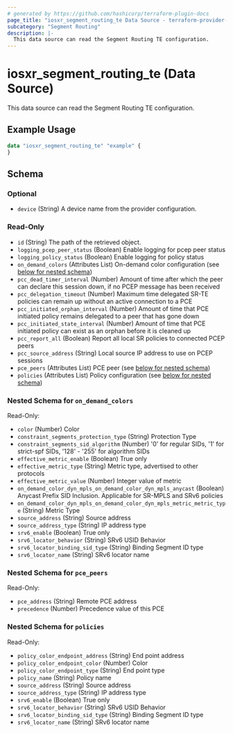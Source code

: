 ```yaml
---
# generated by https://github.com/hashicorp/terraform-plugin-docs
page_title: "iosxr_segment_routing_te Data Source - terraform-provider-iosxr"
subcategory: "Segment Routing"
description: |-
  This data source can read the Segment Routing TE configuration.
---
```


# iosxr_segment_routing_te (Data Source)

This data source can read the Segment Routing TE configuration.

## Example Usage

```terraform
data "iosxr_segment_routing_te" "example" {
}
```

<!-- schema generated by tfplugindocs -->
## Schema

### Optional

- `device` (String) A device name from the provider configuration.

### Read-Only

- `id` (String) The path of the retrieved object.
- `logging_pcep_peer_status` (Boolean) Enable logging for pcep peer status
- `logging_policy_status` (Boolean) Enable logging for policy status
- `on_demand_colors` (Attributes List) On-demand color configuration (see [below for nested schema](#nestedatt--on_demand_colors))
- `pcc_dead_timer_interval` (Number) Amount of time after which the peer can declare this session down, if no PCEP message has been received
- `pcc_delegation_timeout` (Number) Maximum time delegated SR-TE policies can remain up without an active connection to a PCE
- `pcc_initiated_orphan_interval` (Number) Amount of time that PCE initiated policy remains delegated to a peer that has gone down
- `pcc_initiated_state_interval` (Number) Amount of time that PCE initiated policy can exist as an orphan before it is cleaned up
- `pcc_report_all` (Boolean) Report all local SR policies to connected PCEP peers
- `pcc_source_address` (String) Local source IP address to use on PCEP sessions
- `pce_peers` (Attributes List) PCE peer (see [below for nested schema](#nestedatt--pce_peers))
- `policies` (Attributes List) Policy configuration (see [below for nested schema](#nestedatt--policies))

<a id="nestedatt--on_demand_colors"></a>
### Nested Schema for `on_demand_colors`

Read-Only:

- `color` (Number) Color
- `constraint_segments_protection_type` (String) Protection Type
- `constraint_segments_sid_algorithm` (Number) '0' for regular SIDs, '1' for strict-spf SIDs, '128' - '255' for algorithm SIDs
- `effective_metric_enable` (Boolean) True only
- `effective_metric_type` (String) Metric type, advertised to other protocols
- `effective_metric_value` (Number) Integer value of metric
- `on_demand_color_dyn_mpls_on_demand_color_dyn_mpls_anycast` (Boolean) Anycast Prefix SID Inclusion. Applicable for SR-MPLS and SRv6 policies
- `on_demand_color_dyn_mpls_on_demand_color_dyn_mpls_metric_metric_type` (String) Metric Type
- `source_address` (String) Source address
- `source_address_type` (String) IP address type
- `srv6_enable` (Boolean) True only
- `srv6_locator_behavior` (String) SRv6 USID Behavior
- `srv6_locator_binding_sid_type` (String) Binding Segment ID type
- `srv6_locator_name` (String) SRv6 locator name


<a id="nestedatt--pce_peers"></a>
### Nested Schema for `pce_peers`

Read-Only:

- `pce_address` (String) Remote PCE address
- `precedence` (Number) Precedence value of this PCE


<a id="nestedatt--policies"></a>
### Nested Schema for `policies`

Read-Only:

- `policy_color_endpoint_address` (String) End point address
- `policy_color_endpoint_color` (Number) Color
- `policy_color_endpoint_type` (String) End point type
- `policy_name` (String) Policy name
- `source_address` (String) Source address
- `source_address_type` (String) IP address type
- `srv6_enable` (Boolean) True only
- `srv6_locator_behavior` (String) SRv6 USID Behavior
- `srv6_locator_binding_sid_type` (String) Binding Segment ID type
- `srv6_locator_name` (String) SRv6 locator name


